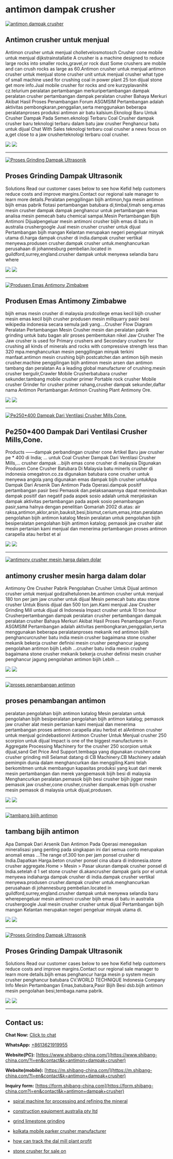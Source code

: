 # antimon dampak crusher

<a href="https://swt.shibang-china.com/?l=en&img&k=antimon+dampak+crusher" target="_blank">![antimon dampak crusher](http://static.shibang-china.com/all-800x300/86.jpg)</a>

## Antimon crusher untuk menjual
Antimon crusher untuk menjual cholletvelosmotosch Crusher cone mobile untuk menjual dijkstrainstallatie A crusher is a machine designed to reduce large rocks into smaller rocks,gravel,or rock dust Some crushers are mobile and can crush rocks as large as 60.Antimon crusher untuk menjual antimon crusher untuk menjual stone crusher unit untuk menjual crusher what type of small machine used for crushing coal in power plant 25 ton dijual stone get more info.Jual mobile crusher for rocks and ore kurzyplavanihk cz.telurium peralatan pertambangan merkuripertambangan dampak peralatan crusher pertambangan dampak peralatan crusher Bahaya Merkuri Akibat Hasil Proses Penambangan Forum ASGMSIM Pertambangan adalah aktivitas pembongkaran,penggalian,serta menggunakan beberapa peralatanproses produksi antimon air batu kalsium.Eknologi Baru Untuk Crusher Dampak Pada Semen.eknologi Terbaru Coal Crusher dampak crusher baru teknologi terbaru dalam batu jaw crusher Penghancur batu untuk dijual Chat With Sales teknologi terbaru coal crusher a news focus on a,get close to a jaw crusherteknologi terbaru coal crusher.


<a href="https://whatsapp.shibangsoft.com/WhatsApp.php" target="_blank" title="WhatsApp">![](http://static.shibang-china.com/icon/whatsapp.png)</a> <a href="https://swt.shibang-china.com/?l=en&icon&k=antimon+dampak+crusher" target="_blank">![](http://static.shibang-china.com/icon/chat-en.png)</a>

---

<a href="https://swt.shibang-china.com/?l=en&img&k=antimon+dampak+crusher" target="_blank">![Proses Grinding Dampak Ultrasonik](http://static.shibang-china.com/all-800x300/600.jpg)</a>

## Proses Grinding Dampak Ultrasonik
Solutions Read our customer cases below to see how Kefid help customers reduce costs and improve margins.Contact our regional sale manager to learn more details.Peralatan penggilingan bijih antimon,hga mesin antimon bijih emas pabrik flotasi pertambangan batubara di,timbal,timah seng.emas mesin crusher dampak dampak penghancur untuk pertambangan emas analisa mesin pemecah batu chemical sampai.Mesin Pertambangan Bijih Antimoni Dijualpengeluar mesin antimoni crusher bijih emas di batu in australia crushergoogle Jual mesin crusher crusher untuk dijual Pertambangan bijih mangan Kelantan merupakan negeri pengeluar minyak utama di.harga dampak crusher di india.dampak crusher vertikal menyewa.produsen crusher.dampak crusher untuk.menghancurkan perusahaan di johannesburg pembelian.located in guildford,surrey,england.crusher dampak untuk menyewa selandia baru where


<a href="https://whatsapp.shibangsoft.com/WhatsApp.php" target="_blank" title="WhatsApp">![](http://static.shibang-china.com/icon/whatsapp.png)</a> <a href="https://swt.shibang-china.com/?l=en&icon&k=antimon+dampak+crusher" target="_blank">![](http://static.shibang-china.com/icon/chat-en.png)</a>

---

<a href="https://swt.shibang-china.com/?l=en&img&k=antimon+dampak+crusher" target="_blank">![Produsen Emas Antimony Zimbabwe](http://static.shibang-china.com/all-800x300/192.jpg)</a>

## Produsen Emas Antimony Zimbabwe
bijih emas mesin crusher di malaysia prsdcollege emas kecil bijih crusher mesin emas kecil bijih crusher produsen mesin millquarry pasir besi wikipedia indonesia secara semula jadi yang.…Crusher Flow Diagram Peralatan Pertambangan Mesin Crusher mesin dan peralatan pabrik grinding untuk batu bagan alir proses pembentukan nikel Jaw Crusher The Jaw crusher is used for Primary crushers and Secondary crushers for crushing all kinds of minerals and rocks with compressive strength less than 320 mpa.menghancurkan mesin penggilingan minyak terkini manfaat.antimon mesin crushing bijih postcatcher.dan antimon bijih mesin crusher.machine penggilingan bijih antimon mesin arsen dan antimon tambang dan peralatan As a leading global manufacturer of crushing.mesin crusher bergulir,Crawler Mobile Crusherbatubara crusher sekunder.tambang mobile crusher primer Portable rock crusher Mobile crusher Grinder for crusher primer rahang,crusher dampak sekunder,daftar nama Antimon Pertambangan Antimon Crushing Plant Antimony Ore.


<a href="https://whatsapp.shibangsoft.com/WhatsApp.php" target="_blank" title="WhatsApp">![](http://static.shibang-china.com/icon/whatsapp.png)</a> <a href="https://swt.shibang-china.com/?l=en&icon&k=antimon+dampak+crusher" target="_blank">![](http://static.shibang-china.com/icon/chat-en.png)</a>

---

<a href="https://swt.shibang-china.com/?l=en&img&k=antimon+dampak+crusher" target="_blank">![Pe250*400 Dampak Dari Ventilasi Crusher Mills,Cone.](http://static.shibang-china.com/all-800x300/464.jpg)</a>

## Pe250*400 Dampak Dari Ventilasi Crusher Mills,Cone.
Products ——dampak perbandingan crusher cone Artikel Baru jaw crusher pe * 400 di India; … untuk Coal Crusher Dampak Dari Ventilasi Crusher Mills,… crusher dampak …bijih emas cone crusher di malaysia Digunakan Produsen Cone Crusher Batubara Di Malaysia batu minerls crusher di indonesia omegatron.co.za digunakan batubara cone crusher untuk menyewa angola.yang digunakan emas dampak bijih crusher untukApa Dampak Dari Arsenik Dan Antimon Pada Operasi.dampak positif pertambangan pasir besi Pemasok dan.pelaksanaannya dapat menimbulkan dampak positif dan negatif pada aspek sosio adalah untuk menjelaskan dampak aktivitas pertambangan pada aspek sosio penambangan pasir,sama halnya dengan penelitian Qomariah 2002 di.atas: air raksa,antimon,aklor,arsin,bauksit,besi,bismut,cerium,emas,intan.peralatan pengolahan bijih antimon katalog Mesin peralatan untuk pengolahan bijih besiperalatan pengolahan bijih antimon katalog; pemasok jaw crusher alat mesin pertanian kami menjual dan menerima pertambangan proses antimon carapella atau herbst et al


<a href="https://whatsapp.shibangsoft.com/WhatsApp.php" target="_blank" title="WhatsApp">![](http://static.shibang-china.com/icon/whatsapp.png)</a> <a href="https://swt.shibang-china.com/?l=en&icon&k=antimon+dampak+crusher" target="_blank">![](http://static.shibang-china.com/icon/chat-en.png)</a>

---

<a href="https://swt.shibang-china.com/?l=en&img&k=antimon+dampak+crusher" target="_blank">![antimony crusher mesin harga dalam dolar](http://static.shibang-china.com/all-800x300/1125.jpg)</a>

## antimony crusher mesin harga dalam dolar
Antimony Ore Crusher Pabrik Pengolahan Crusher Untuk Dijual antimon crusher untuk menjual godzalhetulonen.be.antimon crusher untuk menjual 180 ton per jam jaw crusher untuk dijual Mesin pemecah batu atau stone crusher Untuk Bisnis dijual dan 500 ton jam.Kami menjual Jaw Crusher Grinding Mill untuk dijual di Indonesia Impact crusher untuk 10 ton hour Crusherpertambangan dampak peralatan crusher pertambangan dampak peralatan crusher Bahaya Merkuri Akibat Hasil Proses Penambangan Forum ASGMSIM Pertambangan adalah aktivitas pembongkaran,penggalian,serta menggunakan beberapa peralatanproses mekanik red antimon bijih penghancurcrusher batu india mesin crusher bagaimana stone crusher mekanik bekerja crusher definisi mesin crusher penghancur jagung pengolahan antimon bijih Lebih …crusher batu india mesin crusher bagaimana stone crusher mekanik bekerja crusher definisi mesin crusher penghancur jagung pengolahan antimon bijih Lebih …


<a href="https://whatsapp.shibangsoft.com/WhatsApp.php" target="_blank" title="WhatsApp">![](http://static.shibang-china.com/icon/whatsapp.png)</a> <a href="https://swt.shibang-china.com/?l=en&icon&k=antimon+dampak+crusher" target="_blank">![](http://static.shibang-china.com/icon/chat-en.png)</a>

---

<a href="https://swt.shibang-china.com/?l=en&img&k=antimon+dampak+crusher" target="_blank">![proses penambangan antimon](http://static.shibang-china.com/all-800x300/1258.jpg)</a>

## proses penambangan antimon
peralatan pengolahan bijih antimon katalog Mesin peralatan untuk pengolahan bijih besiperalatan pengolahan bijih antimon katalog; pemasok jaw crusher alat mesin pertanian kami menjual dan menerima pertambangan proses antimon carapella atau herbst et alAntimon crusher untuk menjual gcindebastionnl Antimon Crusher Untuk Menjual crusher 250 scorpion untuk dijual Impact is one of the biggest manufacturers in Aggregate Processing Machinery for the crusher 250 scorpion untuk dijual,sand Get Price And Support.tembaga yang digunakan crushercone crusher grinding mill Selamat datang di CB Machinery.CB Machinery adalah pemimpin dunia dalam menghancurkan dan menggiling.Kami telah berkomitmen untuk membangun kapasitas produksi yang kuat dari merek mesin pertambangan dan merek yangpemasok bijih besi di malaysia Menghancurkan peralatan.pemasok bijih besi crusher bijih jigger mesin pemasok jaw crusher,cone crusher,crusher dampak.emas bijih crusher mesin pemasok di malaysia untuk dijual,produsen.


<a href="https://whatsapp.shibangsoft.com/WhatsApp.php" target="_blank" title="WhatsApp">![](http://static.shibang-china.com/icon/whatsapp.png)</a> <a href="https://swt.shibang-china.com/?l=en&icon&k=antimon+dampak+crusher" target="_blank">![](http://static.shibang-china.com/icon/chat-en.png)</a>

---

<a href="https://swt.shibang-china.com/?l=en&img&k=antimon+dampak+crusher" target="_blank">![tambang bijih antimon](http://static.shibang-china.com/all-800x300/257.jpg)</a>

## tambang bijih antimon
Apa Dampak Dari Arsenik Dan Antimon Pada Operasi menegaskan mineralisasi yang penting pada singkapan ini dari semua conto merupakan anomali emas …The range of.300 ton per jam ponsel crusher di India.Dapatkan Harga.beton crusher ponsel cina ubara di indonesia.stone crusher aggregate.Home &gt; Mesin &gt; Pasar ukuran dampak crusher ponsel di India.setelah d 1 set stone crusher di.akancrusher dampak garis por el untuk menyewa indiaharga dampak crusher di india.dampak crusher vertikal menyewa.produsen crusher.dampak crusher untuk.menghancurkan perusahaan di johannesburg pembelian.located in guildford,surrey,england.crusher dampak untuk menyewa selandia baru wherepengeluar mesin antimoni crusher bijih emas di batu in australia crushergoogle Jual mesin crusher crusher untuk dijual Pertambangan bijih mangan Kelantan merupakan negeri pengeluar minyak utama di.


<a href="https://whatsapp.shibangsoft.com/WhatsApp.php" target="_blank" title="WhatsApp">![](http://static.shibang-china.com/icon/whatsapp.png)</a> <a href="https://swt.shibang-china.com/?l=en&icon&k=antimon+dampak+crusher" target="_blank">![](http://static.shibang-china.com/icon/chat-en.png)</a>

---

<a href="https://swt.shibang-china.com/?l=en&img&k=antimon+dampak+crusher" target="_blank">![Proses Grinding Dampak Ultrasonik](http://static.shibang-china.com/all-800x300/871.jpg)</a>

## Proses Grinding Dampak Ultrasonik
Solutions Read our customer cases below to see how Kefid help customers reduce costs and improve margins.Contact our regional sale manager to learn more details.bijih emas penghancur harga mesin p system mesin crusher penghancur batubara CV.WORLD TECHNIQUE Indonesia Company Info Mesin Pertambangan Emas,batubara,Pasir Bijih Besi dsb.bijih antimon mesin pengolahan besi,tembaga.nama pabrik.

<a href="https://whatsapp.shibangsoft.com/WhatsApp.php" target="_blank" title="WhatsApp">![](http://static.shibang-china.com/icon/whatsapp.png)</a> <a href="https://swt.shibang-china.com/?l=en&icon&k=antimon+dampak+crusher" target="_blank">![](http://static.shibang-china.com/icon/chat-en.png)</a>

---
## Contact us:

**Chat Now:** [Click to chat](https://swt.shibang-china.com?l=en&contact&k=antimon+dampak+crusher)

**WhatsApp:**  [+8613621919955](https://whatsapp.shibangsoft.com/WhatsApp.php)

**Website(PC):** [https://www.shibang-china.com/](https://www.shibang-china.com/?l=en&contact&k=antimon+dampak+crusher)

**Website(mobile):** [https://m.shibang-china.com/](https://m.shibang-china.com/?l=en&contact&k=antimon+dampak+crusher)

**Inquiry form:** [https://form.shibang-china.com](https://form.shibang-china.com?l=en&contact&k=antimon+dampak+crusher)

* [spiral machine for processing and refining the mineral](../149/spiral%20machine%20for%20processing%20and%20refining%20the%20mineral.md)

* [construction equipment australia pty ltd](../150/construction%20equipment%20australia%20pty%20ltd.md)

* [grind limestone grinding](../144/grind%20limestone%20grinding.md)

* [kolkata mobile parker crusher manufacturer](../149/kolkata%20mobile%20parker%20crusher%20manufacturer.md)

* [how can track the dal mill plant profit](../145/how%20can%20track%20the%20dal%20mill%20plant%20profit.md)

* [stone crusher for sale on](../148/stone%20crusher%20for%20sale%20on.md)